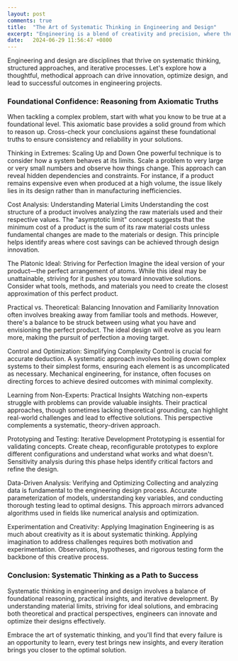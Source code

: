 ```yaml
---
layout: post
comments: true
title:  "The Art of Systematic Thinking in Engineering and Design"
excerpt: "Engineering is a blend of creativity and precision, where the art of design meets the science of functionality. Whether you're crafting a new product or optimizing an existing system, understanding the engineering design process and systems integration is crucial for success."
date:   2024-06-29 11:56:47 +0800
---
```


Engineering and design are disciplines that thrive on systematic thinking, structured approaches, and iterative processes. Let's explore how a thoughtful, methodical approach can drive innovation, optimize design, and lead to successful outcomes in engineering projects.

### Foundational Confidence: Reasoning from Axiomatic Truths
When tackling a complex problem, start with what you know to be true at a foundational level. This axiomatic base provides a solid ground from which to reason up. Cross-check your conclusions against these foundational truths to ensure consistency and reliability in your solutions.

Thinking in Extremes: Scaling Up and Down
One powerful technique is to consider how a system behaves at its limits. Scale a problem to very large or very small numbers and observe how things change. This approach can reveal hidden dependencies and constraints. For instance, if a product remains expensive even when produced at a high volume, the issue likely lies in its design rather than in manufacturing inefficiencies.

Cost Analysis: Understanding Material Limits
Understanding the cost structure of a product involves analyzing the raw materials used and their respective values. The "asymptotic limit" concept suggests that the minimum cost of a product is the sum of its raw material costs unless fundamental changes are made to the materials or design. This principle helps identify areas where cost savings can be achieved through design innovation.

The Platonic Ideal: Striving for Perfection
Imagine the ideal version of your product—the perfect arrangement of atoms. While this ideal may be unattainable, striving for it pushes you toward innovative solutions. Consider what tools, methods, and materials you need to create the closest approximation of this perfect product.

Practical vs. Theoretical: Balancing Innovation and Familiarity
Innovation often involves breaking away from familiar tools and methods. However, there's a balance to be struck between using what you have and envisioning the perfect product. The ideal design will evolve as you learn more, making the pursuit of perfection a moving target.

Control and Optimization: Simplifying Complexity
Control is crucial for accurate deduction. A systematic approach involves boiling down complex systems to their simplest forms, ensuring each element is as uncomplicated as necessary. Mechanical engineering, for instance, often focuses on directing forces to achieve desired outcomes with minimal complexity.

Learning from Non-Experts: Practical Insights
Watching non-experts struggle with problems can provide valuable insights. Their practical approaches, though sometimes lacking theoretical grounding, can highlight real-world challenges and lead to effective solutions. This perspective complements a systematic, theory-driven approach.

Prototyping and Testing: Iterative Development
Prototyping is essential for validating concepts. Create cheap, reconfigurable prototypes to explore different configurations and understand what works and what doesn't. Sensitivity analysis during this phase helps identify critical factors and refine the design.

Data-Driven Analysis: Verifying and Optimizing
Collecting and analyzing data is fundamental to the engineering design process. Accurate parameterization of models, understanding key variables, and conducting thorough testing lead to optimal designs. This approach mirrors advanced algorithms used in fields like numerical analysis and optimization.

Experimentation and Creativity: Applying Imagination
Engineering is as much about creativity as it is about systematic thinking. Applying imagination to address challenges requires both motivation and experimentation. Observations, hypotheses, and rigorous testing form the backbone of this creative process.

### Conclusion: Systematic Thinking as a Path to Success
Systematic thinking in engineering and design involves a balance of foundational reasoning, practical insights, and iterative development. By understanding material limits, striving for ideal solutions, and embracing both theoretical and practical perspectives, engineers can innovate and optimize their designs effectively.

Embrace the art of systematic thinking, and you'll find that every failure is an opportunity to learn, every test brings new insights, and every iteration brings you closer to the optimal solution.
